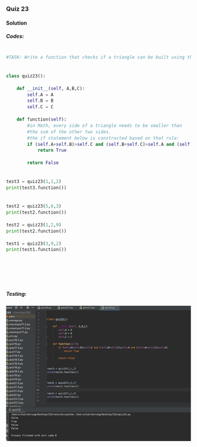 ### Quiz 23


#### Solution


##### Codes:

```.py

#TASK: Write a function that checks if a triangle can be built using three integers a, b, c, which are the sides of the triangles


class quiz23():

    def __init__(self, A,B,C):
        self.A = A
        self.B = B
        self.C = C

    def function(self):
        #in Math, every side of a triangle needs to be smaller than
        #the sum of the other two sides.
        #the if statement below is constructed based on that rule:
        if (self.A+self.B)>self.C and (self.B+self.C)>self.A and (self.A+self.C)>self.B:
            return True

        return False


test3 = quiz23(1,1,2)
print(test3.function())


test2 = quiz23(5,6,3)
print(test2.function())

test2 = quiz23(1,2,9)
print(test2.function())

test1 = quiz23(3,9,2)
print(test1.function())







```

##### Testing:

![](https://github.com/BrightChanges/Unit-3/blob/main/Screen%20Shot%200003-03-09%20at%208.14.45%20AM.png)

